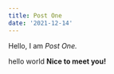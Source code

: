 ```yaml
---
title: Post One
date: '2021-12-14'
---
```


Hello, I am _Post One._

hello world
**Nice to meet you!**
